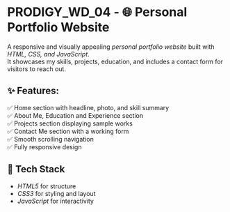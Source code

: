 # PRODIGY_WD_04 - 🌐 Personal Portfolio Website


A responsive and visually appealing *personal portfolio website* built with *HTML, CSS, and JavaScript*.  
It showcases my skills, projects, education, and includes a contact form for visitors to reach out.

## ✨ Features:

✅ Home section with headline, photo, and skill summary  
✅ About Me, Education and Experience section    
✅ Projects section displaying sample works  
✅ Contact Me section with a working form  
✅ Smooth scrolling navigation  
✅ Fully responsive design

## 🚀 Tech Stack
- *HTML5* for structure  
- *CSS3* for styling and layout  
- *JavaScript* for interactivity
